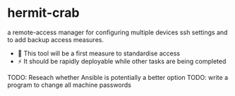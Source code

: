 # hermit-crab
a remote-access manager for configuring multiple devices ssh settings and to add backup access measures.

- 🌱 This tool will be a first measure to standardise access
- ⚡ It should be rapidly deployable while other tasks are being completed

TODO: Reseach whether Ansible is potentially a better option
TODO: write a program to change all machine passwords